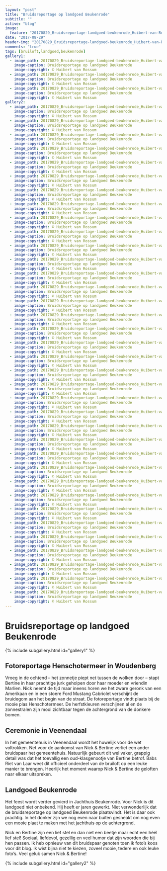 ```yaml
---
layout: "post"
title: "Bruidsreportage op landgoed Beukenrode"
subtitle: ""
active: "blog"
image:
  feature: "20170829_Bruidsreportage-landgoed-beukenrode_Huibert-van-Rossum-Photography_007.jpg"
date: "2017-08-29"
header-img: "20170829_Bruidsreportage-landgoed-beukenrode_Huibert-van-Rossum-Photography_007.jpg"
comments: "true"
tags: [bruiloft,landgoed,beukenrode]
gallery1:
  - image_path: 20170829_Bruidsreportage-landgoed-beukenrode_Huibert-van-Rossum-Photography_001.jpg
    image-caption: Bruidsreportage op landgoed Beukenrode
    image-copyright: © Huibert van Rossum
  - image_path: 20170829_Bruidsreportage-landgoed-beukenrode_Huibert-van-Rossum-Photography_002.jpg
    image-caption: Bruidsreportage op landgoed Beukenrode
    image-copyright: © Huibert van Rossum
  - image_path: 20170829_Bruidsreportage-landgoed-beukenrode_Huibert-van-Rossum-Photography_003.jpg
    image-caption: Bruidsreportage op landgoed Beukenrode
    image-copyright: © Huibert van Rossum
gallery2:
  - image_path: 20170829_Bruidsreportage-landgoed-beukenrode_Huibert-van-Rossum-Photography_004.jpg
    image-caption: Bruidsreportage op landgoed Beukenrode
    image-copyright: © Huibert van Rossum
  - image_path: 20170829_Bruidsreportage-landgoed-beukenrode_Huibert-van-Rossum-Photography_005.jpg
    image-caption: Bruidsreportage op landgoed Beukenrode
    image-copyright: © Huibert van Rossum
  - image_path: 20170829_Bruidsreportage-landgoed-beukenrode_Huibert-van-Rossum-Photography_006.jpg
    image-caption: Bruidsreportage op landgoed Beukenrode
    image-copyright: © Huibert van Rossum
  - image_path: 20170829_Bruidsreportage-landgoed-beukenrode_Huibert-van-Rossum-Photography_007.jpg
    image-caption: Bruidsreportage op landgoed Beukenrode
    image-copyright: © Huibert van Rossum
  - image_path: 20170829_Bruidsreportage-landgoed-beukenrode_Huibert-van-Rossum-Photography_008.jpg
    image-caption: Bruidsreportage op landgoed Beukenrode
    image-copyright: © Huibert van Rossum
  - image_path: 20170829_Bruidsreportage-landgoed-beukenrode_Huibert-van-Rossum-Photography_009.jpg
    image-caption: Bruidsreportage op landgoed Beukenrode
    image-copyright: © Huibert van Rossum
  - image_path: 20170829_Bruidsreportage-landgoed-beukenrode_Huibert-van-Rossum-Photography_010.jpg
    image-caption: Bruidsreportage op landgoed Beukenrode
    image-copyright: © Huibert van Rossum
  - image_path: 20170829_Bruidsreportage-landgoed-beukenrode_Huibert-van-Rossum-Photography_012.jpg
    image-caption: Bruidsreportage op landgoed Beukenrode
    image-copyright: © Huibert van Rossum
  - image_path: 20170829_Bruidsreportage-landgoed-beukenrode_Huibert-van-Rossum-Photography_014.jpg
    image-caption: Bruidsreportage op landgoed Beukenrode
    image-copyright: © Huibert van Rossum
  - image_path: 20170829_Bruidsreportage-landgoed-beukenrode_Huibert-van-Rossum-Photography_016.jpg
    image-caption: Bruidsreportage op landgoed Beukenrode
    image-copyright: © Huibert van Rossum
  - image_path: 20170829_Bruidsreportage-landgoed-beukenrode_Huibert-van-Rossum-Photography_017.jpg
    image-caption: Bruidsreportage op landgoed Beukenrode
    image-copyright: © Huibert van Rossum
  - image_path: 20170829_Bruidsreportage-landgoed-beukenrode_Huibert-van-Rossum-Photography_018.jpg
    image-caption: Bruidsreportage op landgoed Beukenrode
    image-copyright: © Huibert van Rossum
  - image_path: 20170829_Bruidsreportage-landgoed-beukenrode_Huibert-van-Rossum-Photography_019.jpg
    image-caption: Bruidsreportage op landgoed Beukenrode
    image-copyright: © Huibert van Rossum
  - image_path: 20170829_Bruidsreportage-landgoed-beukenrode_Huibert-van-Rossum-Photography_020.jpg
    image-caption: Bruidsreportage op landgoed Beukenrode
    image-copyright: © Huibert van Rossum
  - image_path: 20170829_Bruidsreportage-landgoed-beukenrode_Huibert-van-Rossum-Photography_021.jpg
    image-caption: Bruidsreportage op landgoed Beukenrode
    image-copyright: © Huibert van Rossum
  - image_path: 20170829_Bruidsreportage-landgoed-beukenrode_Huibert-van-Rossum-Photography_022.jpg
    image-caption: Bruidsreportage op landgoed Beukenrode
    image-copyright: © Huibert van Rossum
  - image_path: 20170829_Bruidsreportage-landgoed-beukenrode_Huibert-van-Rossum-Photography_023.jpg
    image-caption: Bruidsreportage op landgoed Beukenrode
    image-copyright: © Huibert van Rossum
  - image_path: 20170829_Bruidsreportage-landgoed-beukenrode_Huibert-van-Rossum-Photography_024.jpg
    image-caption: Bruidsreportage op landgoed Beukenrode
    image-copyright: © Huibert van Rossum
  - image_path: 20170829_Bruidsreportage-landgoed-beukenrode_Huibert-van-Rossum-Photography_026.jpg
    image-caption: Bruidsreportage op landgoed Beukenrode
    image-copyright: © Huibert van Rossum
  - image_path: 20170829_Bruidsreportage-landgoed-beukenrode_Huibert-van-Rossum-Photography_027.jpg
    image-caption: Bruidsreportage op landgoed Beukenrode
    image-copyright: © Huibert van Rossum
  - image_path: 20170829_Bruidsreportage-landgoed-beukenrode_Huibert-van-Rossum-Photography_028.jpg
    image-caption: Bruidsreportage op landgoed Beukenrode
    image-copyright: © Huibert van Rossum
  - image_path: 20170829_Bruidsreportage-landgoed-beukenrode_Huibert-van-Rossum-Photography_030.jpg
    image-caption: Bruidsreportage op landgoed Beukenrode
    image-copyright: © Huibert van Rossum
  - image_path: 20170829_Bruidsreportage-landgoed-beukenrode_Huibert-van-Rossum-Photography_031.jpg
    image-caption: Bruidsreportage op landgoed Beukenrode
    image-copyright: © Huibert van Rossum
  - image_path: 20170829_Bruidsreportage-landgoed-beukenrode_Huibert-van-Rossum-Photography_032.jpg
    image-caption: Bruidsreportage op landgoed Beukenrode
    image-copyright: © Huibert van Rossum
  - image_path: 20170829_Bruidsreportage-landgoed-beukenrode_Huibert-van-Rossum-Photography_033.jpg
    image-caption: Bruidsreportage op landgoed Beukenrode
    image-copyright: © Huibert van Rossum
  - image_path: 20170829_Bruidsreportage-landgoed-beukenrode_Huibert-van-Rossum-Photography_034.jpg
    image-caption: Bruidsreportage op landgoed Beukenrode
    image-copyright: © Huibert van Rossum
  - image_path: 20170829_Bruidsreportage-landgoed-beukenrode_Huibert-van-Rossum-Photography_035.jpg
    image-caption: Bruidsreportage op landgoed Beukenrode
    image-copyright: © Huibert van Rossum
  - image_path: 20170829_Bruidsreportage-landgoed-beukenrode_Huibert-van-Rossum-Photography_036.jpg
    image-caption: Bruidsreportage op landgoed Beukenrode
    image-copyright: © Huibert van Rossum
  - image_path: 20170829_Bruidsreportage-landgoed-beukenrode_Huibert-van-Rossum-Photography_037.jpg
    image-caption: Bruidsreportage op landgoed Beukenrode
    image-copyright: © Huibert van Rossum
  - image_path: 20170829_Bruidsreportage-landgoed-beukenrode_Huibert-van-Rossum-Photography_038.jpg
    image-caption: Bruidsreportage op landgoed Beukenrode
    image-copyright: © Huibert van Rossum
  - image_path: 20170829_Bruidsreportage-landgoed-beukenrode_Huibert-van-Rossum-Photography_039.jpg
    image-caption: Bruidsreportage op landgoed Beukenrode
    image-copyright: © Huibert van Rossum
  - image_path: 20170829_Bruidsreportage-landgoed-beukenrode_Huibert-van-Rossum-Photography_040.jpg
    image-caption: Bruidsreportage op landgoed Beukenrode
    image-copyright: © Huibert van Rossum
  - image_path: 20170829_Bruidsreportage-landgoed-beukenrode_Huibert-van-Rossum-Photography_041.jpg
    image-caption: Bruidsreportage op landgoed Beukenrode
    image-copyright: © Huibert van Rossum
  - image_path: 20170829_Bruidsreportage-landgoed-beukenrode_Huibert-van-Rossum-Photography_042.jpg
    image-caption: Bruidsreportage op landgoed Beukenrode
    image-copyright: © Huibert van Rossum
  - image_path: 20170829_Bruidsreportage-landgoed-beukenrode_Huibert-van-Rossum-Photography_043.jpg
    image-caption: Bruidsreportage op landgoed Beukenrode
    image-copyright: © Huibert van Rossum
  - image_path: 20170829_Bruidsreportage-landgoed-beukenrode_Huibert-van-Rossum-Photography_044.jpg
    image-caption: Bruidsreportage op landgoed Beukenrode
    image-copyright: © Huibert van Rossum
---
```


# Bruidsreportage op landgoed Beukenrode

{% include subgallery.html id="gallery1" %}

## Fotoreportage Henschotermeer in Woudenberg

Vroeg in de ochtend – het zonnetje piept net tussen de wolken door – stapt Bertine in haar prachtige jurk geholpen door haar moeder en vriendin Marlien. Nick neemt de tijd maar ineens horen we het zware geronk van een Amerikaan en in een stoere Ford Mustang Cabriolet verschijnt de bruidegom aan het begin van de straat. De fotoreportage vindt plaats bij de mooie plas Henschotermeer. De herfstkleuren verschijnen al en de zonnestralen zijn mooi zichtbaar tegen de achtergrond van de donkere bomen.

## Ceremonie in Veenendaal

In het gemeentehuis in Veenendaal wordt het huwelijk voor de wet voltrokken. Net voor de aankomst van Nick & Bertine verliet een ander bruidspaar het gemeentehuis. Natuurlijk gebeurt dit wel vaker, grappig detail was dat het toevallig een oud-klasgenootje van Bertine betrof. Babs Riet van Laar weet dit officieel onderdeel van de bruiloft op een leuke manier te brengen. Heerlijk het moment waarop Nick & Bertine de geloften naar elkaar uitspreken.

## Landgoed Beukenrode

Het feest wordt verder gevierd in Jachthuis Beukenrode. Voor Nick is dit landgoed niet onbekend. Hij heeft er jaren gewerkt. Niet verwonderlijk dat de bruidsreportage op landgoed Beukenrode plaatsvindt. Het is daar ook prachtig. In het donker zijn we nog even naar buiten gesneakt om nog even een mooie plaat te maken met het jachthuis op de achtergrond.

Nick en Bertine zijn een lief stel en dan niet een beetje maar echt een héél lief stel! Sociaal, liefdevol, gezellig en veel humor dat zijn woorden die bij hen passen. Ik heb opnieuw van dit bruidspaar genoten toen ik foto’s koos voor dit blog. Ik wist bijna niet te kiezen, zoveel mooie, tedere en ook leuke foto’s. Veel geluk samen Nick & Bertine!

{% include subgallery.html id="gallery2" %}
